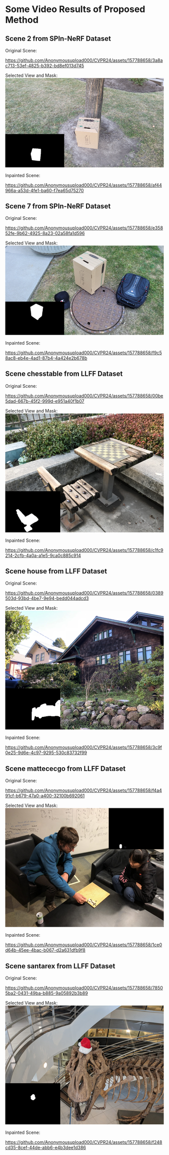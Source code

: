 # Some Video Results of Proposed Method

## Scene 2 from SPIn-NeRF Dataset

Original Scene:  

https://github.com/Anonymousupload000/CVPR24/assets/157788658/3a8ac713-53ef-4825-b392-bd8ef013d745

Selected View and Mask:  
![](./assets/2.png)

Inpainted Scene:  

https://github.com/Anonymousupload000/CVPR24/assets/157788658/af44966a-a53d-4fe1-ba60-f7ea65d75270


## Scene 7 from SPIn-NeRF Dataset

Original Scene:  

https://github.com/Anonymousupload000/CVPR24/assets/157788658/e35852fe-9b62-4925-8a23-02a58fa1d596

Selected View and Mask:  
![](./assets/7.png)

Inpainted Scene:  

https://github.com/Anonymousupload000/CVPR24/assets/157788658/f9c58ac8-eb4e-4ad1-87b4-4a424e2b678b


## Scene chesstable from LLFF Dataset

Original Scene:  

https://github.com/Anonymousupload000/CVPR24/assets/157788658/00be5dad-667b-45f2-999d-e951a40f1b07

Selected View and Mask:  
![](./assets/chesstable.png)

Inpainted Scene:  

https://github.com/Anonymousupload000/CVPR24/assets/157788658/c1fc9214-2cfb-4a0a-a1e5-9ca0c885c914


## Scene house from LLFF Dataset

Original Scene:  

https://github.com/Anonymousupload000/CVPR24/assets/157788658/0389503d-93bd-4be7-9e94-bedd044adcd3

Selected View and Mask:  
![](./assets/house.png)

Inpainted Scene:  

https://github.com/Anonymousupload000/CVPR24/assets/157788658/3c9f0e25-9d6e-4c97-9295-530c83732f99


## Scene mattececgo from LLFF Dataset

Original Scene:  

https://github.com/Anonymousupload000/CVPR24/assets/157788658/f4a491cf-b679-47a0-a400-32100b692061



Selected View and Mask:  
![](./assets/mattcecgo.png)

Inpainted Scene:  

https://github.com/Anonymousupload000/CVPR24/assets/157788658/1ce0d64b-45ee-4bac-b067-d2a631dfb9f8


## Scene santarex from LLFF Dataset

Original Scene:  

https://github.com/Anonymousupload000/CVPR24/assets/157788658/78505ba2-0431-49ba-b885-9a05892b3b89

Selected View and Mask:  
![](./assets/santarex.png)

Inpainted Scene:  

https://github.com/Anonymousupload000/CVPR24/assets/157788658/f248cd35-8cef-44de-abb6-e4b3dee1d386


